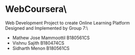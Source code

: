 # WebCoursera\\
Web Development Project to create Online Learning Platform\
Designed and Implemented by Group 7:\\

  * Mathew Jose Mammoottil  B180561CS
  * Vishnu Sajith           B180474CS
  * Sidharth Menon          B180561CS
